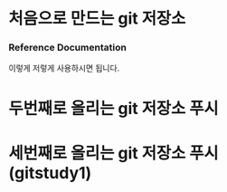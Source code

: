 # 처음으로 만드는 git 저장소

### Reference Documentation
이렇게 저렇게 사용하시면 됩니다.

# 두번째로 올리는 git 저장소 푸시

# 세번째로 올리는 git 저장소 푸시(gitstudy1)